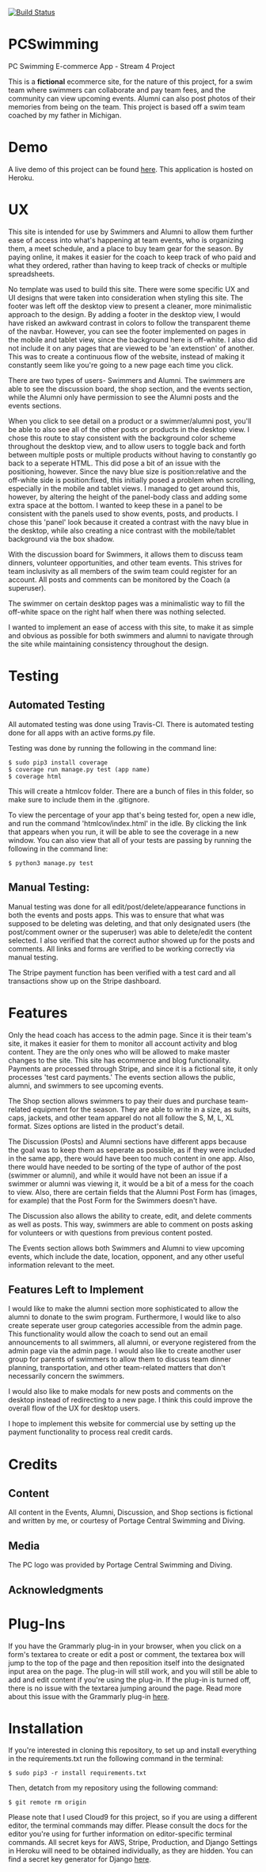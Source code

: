 [![Build Status](https://travis-ci.org/hschafer2017/PCSwimming.svg)](https://travis-ci.org/hschafer2017/PCSwimming)

# PCSwimming
PC Swimming E-commerce App - Stream 4 Project

This is a **fictional** ecommerce site, for the nature of this project, for a swim team where swimmers can collaborate and pay team fees, and the community can view upcoming events. Alumni can also post photos of their memories from being on the team. This project is based off a swim team coached by my father in Michigan. 

# Demo
A live demo of this project can be found [here](https://pcswimming-project.herokuapp.com/). This application is hosted on Heroku. 

# UX
This site is intended for use by Swimmers and Alumni to allow them further ease of access into what's happening at team events, who is organizing them, a meet schedule, and a place to buy team gear for the season. By paying online, it makes it easier for the coach to keep track of who paid and what they ordered, rather than having to keep track of checks or multiple spreadsheets. 

No template was used to build this site. There were some specific UX and UI designs that were taken into consideration when styling this site. The footer was left off the desktop view to present a cleaner, more minimalistic approach to the design. By adding a footer in the desktop view, I would have risked an awkward contrast in colors to follow the transparent theme of the navbar. However, you can see the footer implemented on pages in the mobile and tablet view, since the background here is off-white. I also did not include it on any pages that are viewed to be 'an extenstion' of another. This was to create a continuous flow of the website, instead of making it constantly seem like you're going to a new page each time you click. 

There are two types of users- Swimmers and Alumni. The swimmers are able to see the discussion board, the shop section, and the events section, while the Alumni only have permission to see the Alumni posts and the events sections. 

When you click to see detail on a product or a swimmer/alumni post, you'll be able to also see all of the other posts or products in the desktop view. I chose this route to stay consistent with the background color scheme throughout the desktop view, and to allow users to toggle back and forth between multiple posts or multiple products without having to constantly go back to a seperate HTML. 
This did pose a bit of an issue with the positioning, however. Since the navy blue size is position:relative and the off-white side is position:fixed, this initially posed a problem when scrolling, especially in the mobile and tablet views. I managed to get around this, however, by altering the height of the panel-body class and adding some extra space at the bottom. I wanted to keep these in a panel to be consistent with the panels used to show events, posts, and products. I chose this 'panel' look because it created a contrast with the navy blue in the desktop, while also creating a nice contrast with the mobile/tablet background via the box shadow. 

With the discussion board for Swimmers, it allows them to discuss team dinners, volunteer opportunities, and other team events. This strives for team inclusivity as all members of the swim team could register for an account. All posts and comments can be monitored by the Coach (a superuser). 

The swimmer on certain desktop pages was a minimalistic way to fill the off-white space on the right half when there was nothing selected. 

I wanted to implement an ease of access with this site, to make it as simple and obvious as possible for both swimmers and alumni to navigate through the site while maintaining consistency throughout the design. 


# Testing
## Automated Testing  
All automated testing was done using Travis-CI. 
There is automated testing done for all apps with an active forms.py file. 

Testing was done by running the following in the command line: 
```
$ sudo pip3 install coverage 
$ coverage run manage.py test (app name)
$ coverage html
```
This will create a htmlcov folder. There are a bunch of files in this folder, so make sure to include them in the .gitignore. 

To view the percentage of your app that's being tested for, open a new idle, and run the command 'htmlcov/index.html' in the idle. By clicking the link that appears when you run, it will be able to see the coverage in a new window. You can also view that all of your tests are passing by running the following in the command line: 
```
$ python3 manage.py test
```

## Manual Testing: 
Manual testing was done for all edit/post/delete/appearance functions in both the events and posts apps. This was to ensure that what was supposed to be deleting was deleting, and that only designated users (the post/comment owner or the superuser) was able to delete/edit the content selected. I also verified that the correct author showed up for the posts and comments. All links and forms are verified to be working correctly via manual testing. 

The Stripe payment function has been verified with a test card and all transactions show up on the Stripe dashboard. 

# Features
Only the head coach has access to the admin page. Since it is their team's site, it makes it easier for them to monitor all account activity and blog content. They are the only ones who will be allowed to make master changes to the site. This site has ecommerce and blog functionality. Payments are processed through Stripe, and since it is a fictional site, it only processes 'test card payments.' The events section allows the public, alumni, and swimmers to see upcoming events. 

The Shop section allows swimmers to pay their dues and purchase team-related equipment for the season. They are able to write in a size, as suits, caps, jackets, and other team apparel do not all follow the S, M, L, XL format. Sizes options are listed in the product's detail. 

The Discussion (Posts) and Alumni sections have different apps because the goal was to keep them as seperate as possible, as if they were included in the same app, there would have been too much content in one app. Also, there would have needed to be sorting of the type of author of the post (swimmer or alumni), and while it would have not been an issue if a swimmer or alumni was viewing it, it would be a bit of a mess for the coach to view. Also, there are certain fields that the Alumni Post Form has (images, for example) that the Post Form for the Swimmers doesn't have. 

The Discussion also allows the ability to create, edit, and delete comments as well as posts. This way, swimmers are able to comment on posts asking for volunteers or with questions from previous content posted. 

The Events section allows both Swimmers and Alumni to view upcoming events, which include the date, location, opponent, and any other useful information relevant to the meet. 

## Features Left to Implement
I would like to make the alumni section more sophisticated to allow the alumni to donate to the swim program. Furthermore, I would like to also create seperate user group categories accessible from the admin page. This functionality would allow the coach to send out an email announcements to all swimmers, all alumni, or everyone registered from the admin page via the admin page. I would also like to create another user group for parents of swimmers to allow them to discuss team dinner planning, transportation, and other team-related matters that don't necessarily concern the swimmers. 

I would also like to make modals for new posts and comments on the desktop instead of redirecting to a new page. I think this could improve the overall flow of the UX for desktop users. 

I hope to implement this website for commercial use by setting up the payment functionality to process real credit cards. 

# Credits 
## Content 
All content in the Events, Alumni, Discussion, and Shop sections is fictional and written by me, or courtesy of Portage Central Swimming and Diving. 

## Media 
The PC logo was provided by Portage Central Swimming and Diving. 

## Acknowledgments 


# Plug-Ins 
If you have the Grammarly plug-in in your browser, when you click on a form's textarea to create or edit a post or comment, the textarea box will jump to the top of the page and then reposition itself into the designated input area on the page. The plug-in will still work, and you will still be able to add and edit content if you're using the plug-in. If the plug-in is turned off, there is no issue with the textarea jumping around the page. Read more about this issue with the Grammarly plug-in [here](https://stackoverflow.com/questions/47957205/textarea-box-moving-on-click-on-initial-page-load). 

# Installation 
If you're interested in cloning this repository, to set up and install everything in the requirements.txt run the following command in the terminal: 
```
$ sudo pip3 -r install requirements.txt
```
Then, detatch from my repository using the following command: 
```
$ git remote rm origin
```

Please note that I used Cloud9 for this project, so if you are using a different editor, the terminal commands may differ. Please consult the docs for the editor you're using for further information on editor-specific terminal commands. All secret keys for AWS, Stripe, Production, and Django Settings in Heroku will need to be obtained individually, as they are hidden. You can find a secret key generator for Django [here](https://www.miniwebtool.com/django-secret-key-generator/). 